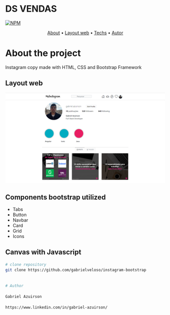 # DS VENDAS
[![NPM](https://img.shields.io/npm/l/react)](https://github.com/gabrielveloso/instagram-bootstrap/blob/main/LICENSE) 

<p align="center">
 <a href="#about-the-project">About</a> •
 <a href="#layout-web">Layout web</a> • 
 <a href="#Components-bootstrap-utilized">Techs</a> • 
 <a href="#author">Autor</a>
</p>

# About the project

Instagram copy made with HTML, CSS and Bootstrap Framework

## Layout web
![Web 1](https://github.com/gabrielveloso/instagram-bootstrap/blob/main/screen.png)


## Components bootstrap utilized
- Tabs
- Button
- Navbar
- Card
- Grid
- Icons

## Canvas with Javascript


```bash
# clone repository
git clone https://github.com/gabrielveloso/instagram-bootstrap


# Author

Gabriel Azuirson

https://www.linkedin.com/in/gabriel-azuirson/